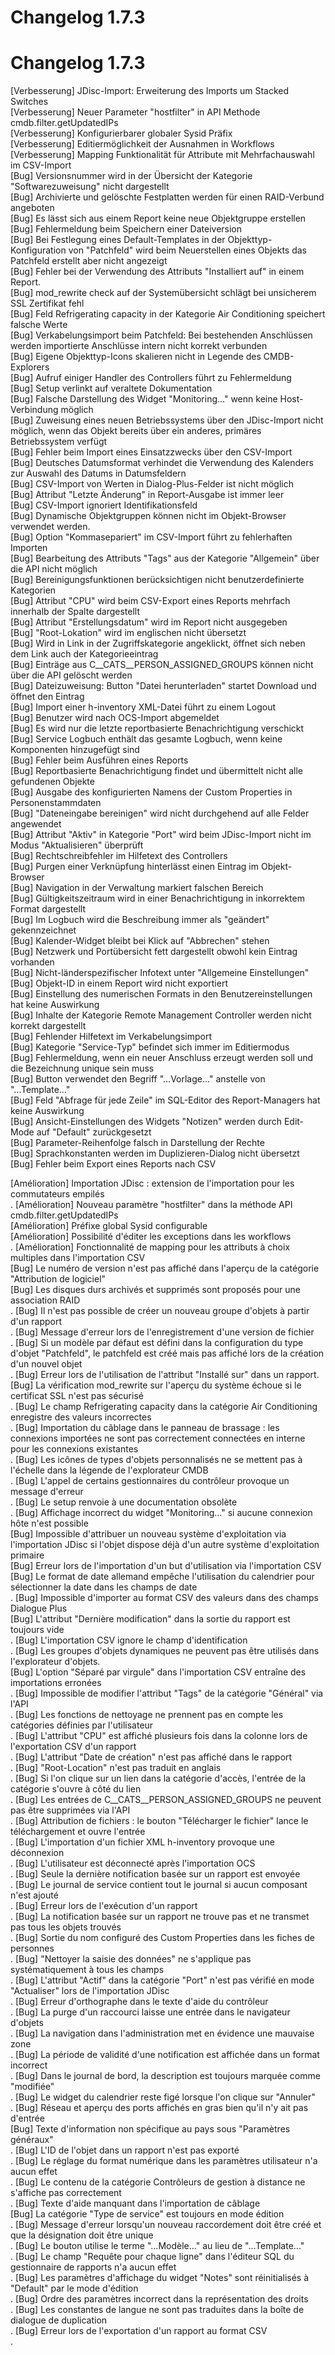 <!-- TRANSLATED by md-translate -->
# Changelog 1.7.3

# Changelog 1.7.3

[Verbesserung]  JDisc-Import: Erweiterung des Imports um Stacked Switches<br>
[Verbesserung]  Neuer Parameter "hostfilter" in API Methode cmdb.filter.getUpdatedIPs<br>
[Verbesserung]  Konfigurierbarer globaler Sysid Präfix<br>
[Verbesserung]  Editiermöglichkeit der Ausnahmen in Workflows<br>
[Verbesserung]  Mapping Funktionalität für Attribute mit Mehrfachauswahl im CSV-Import<br>
[Bug]           Versionsnummer wird in der Übersicht der Kategorie "Softwarezuweisung" nicht dargestellt<br>
[Bug]           Archivierte und gelöschte Festplatten werden für einen RAID-Verbund angeboten<br>
[Bug]           Es lässt sich aus einem Report keine neue Objektgruppe erstellen<br>
[Bug]           Fehlermeldung beim Speichern einer Dateiversion<br>
[Bug]           Bei Festlegung eines Default-Templates in der Objekttyp-Konfiguration von "Patchfeld" wird beim Neuerstellen eines Objekts das Patchfeld erstellt aber nicht angezeigt<br>
[Bug]           Fehler bei der Verwendung des Attributs "Installiert auf" in einem Report.<br>
[Bug]           mod_rewrite check auf der Systemübersicht schlägt bei unsicherem SSL Zertifikat fehl<br>
[Bug]           Feld Refrigerating capacity in der Kategorie Air Conditioning speichert falsche Werte<br>
[Bug]           Verkabelungsimport beim Patchfeld: Bei bestehenden Anschlüssen werden importierte Anschlüsse intern nicht korrekt verbunden<br>
[Bug]           Eigene Objekttyp-Icons skalieren nicht in Legende des CMDB-Explorers<br>
[Bug]           Aufruf einiger Handler des Controllers führt zu Fehlermeldung<br>
[Bug]           Setup verlinkt auf veraltete Dokumentation<br>
[Bug]           Falsche Darstellung des Widget "Monitoring..." wenn keine Host-Verbindung möglich<br>
[Bug]           Zuweisung eines neuen Betriebssystems über den JDisc-Import nicht möglich, wenn das Objekt bereits über ein anderes, primäres Betriebssystem verfügt<br>
[Bug]           Fehler beim Import eines Einsatzzwecks über den CSV-Import<br>
[Bug]           Deutsches Datumsformat verhindet die Verwendung des Kalenders zur Auswahl des Datums in Datumsfeldern<br>
[Bug]           CSV-Import von Werten in Dialog-Plus-Felder ist nicht möglich<br>
[Bug]           Attribut "Letzte Änderung" in Report-Ausgabe ist immer leer<br>
[Bug]           CSV-Import ignoriert Identifikationsfeld<br>
[Bug]           Dynamische Objektgruppen können nicht im Objekt-Browser verwendet werden.<br>
[Bug]           Option "Kommasepariert" im CSV-Import führt zu fehlerhaften Importen<br>
[Bug]           Bearbeitung des Attributs "Tags" aus der Kategorie "Allgemein" über die API nicht möglich<br>
[Bug]           Bereinigungsfunktionen berücksichtigen nicht benutzerdefinierte Kategorien<br>
[Bug]           Attribut "CPU" wird beim CSV-Export eines Reports mehrfach innerhalb der Spalte dargestellt<br>
[Bug]           Attribut "Erstellungsdatum" wird im Report nicht ausgegeben<br>
[Bug]           "Root-Lokation" wird im englischen nicht übersetzt<br>
[Bug]           Wird in Link in der Zugriffskategorie angeklickt, öffnet sich neben dem Link auch der Kategorieeintrag<br>
[Bug]           Einträge aus C__CATS__PERSON_ASSIGNED_GROUPS können nicht über die API gelöscht werden<br>
[Bug]           Dateizuweisung: Button "Datei herunterladen" startet Download und öffnet den Eintrag<br>
[Bug]           Import einer h-inventory XML-Datei führt zu einem Logout<br>
[Bug]           Benutzer wird nach OCS-Import abgemeldet<br>
[Bug]           Es wird nur die letzte reportbasierte Benachrichtigung verschickt<br>
[Bug]           Service Logbuch enthält das gesamte Logbuch, wenn keine Komponenten hinzugefügt sind<br>
[Bug]           Fehler beim Ausführen eines Reports<br>
[Bug]           Reportbasierte Benachrichtigung findet und übermittelt nicht alle gefundenen Objekte<br>
[Bug]           Ausgabe des konfigurierten Namens der Custom Properties in Personenstammdaten<br>
[Bug]           "Dateneingabe bereinigen" wird nicht durchgehend auf alle Felder angewendet<br>
[Bug]           Attribut "Aktiv" in Kategorie "Port" wird beim JDisc-Import nicht im Modus "Aktualisieren" überprüft<br>
[Bug]           Rechtschreibfehler im Hilfetext des Controllers<br>
[Bug]           Purgen einer Verknüpfung hinterlässt einen Eintrag im Objekt-Browser<br>
[Bug]           Navigation in der Verwaltung markiert falschen Bereich<br>
[Bug]           Gültigkeitszeitraum wird in einer Benachrichtigung in inkorrektem Format dargestellt<br>
[Bug]           Im Logbuch wird die Beschreibung immer als "geändert" gekennzeichnet<br>
[Bug]           Kalender-Widget bleibt bei Klick auf "Abbrechen" stehen<br>
[Bug]           Netzwerk und Portübersicht fett dargestellt obwohl kein Eintrag vorhanden<br>
[Bug]           Nicht-länderspezifischer Infotext unter "Allgemeine Einstellungen"<br>
[Bug]           Objekt-ID in einem Report wird nicht exportiert<br>
[Bug]           Einstellung des numerischen Formats in den Benutzereinstellungen hat keine Auswirkung<br>
[Bug]           Inhalte der Kategorie Remote Management Controller werden nicht korrekt dargestellt<br>
[Bug]           Fehlender Hilfetext im Verkabelungsimport<br>
[Bug]           Kategorie "Service-Typ" befindet sich immer im Editiermodus<br>
[Bug]           Fehlermeldung, wenn ein neuer Anschluss erzeugt werden soll und die Bezeichnung unique sein muss<br>
[Bug]           Button verwendet den Begriff "...Vorlage..." anstelle von "...Template..."<br>
[Bug]           Feld "Abfrage für jede Zeile" im SQL-Editor des Report-Managers hat keine Auswirkung<br>
[Bug]           Ansicht-Einstellungen des Widgets "Notizen" werden durch Edit-Mode auf "Default" zurückgesetzt<br>
[Bug]           Parameter-Reihenfolge falsch in Darstellung der Rechte<br>
[Bug]           Sprachkonstanten werden im Duplizieren-Dialog nicht übersetzt<br>
[Bug]           Fehler beim Export eines Reports nach CSV<br>

[Amélioration] Importation JDisc : extension de l'importation pour les commutateurs empilés<br>.
[Amélioration] Nouveau paramètre "hostfilter" dans la méthode API cmdb.filter.getUpdatedIPs<br>
[Amélioration] Préfixe global Sysid configurable<br>
[Amélioration] Possibilité d'éditer les exceptions dans les workflows<br>.
[Amélioration] Fonctionnalité de mapping pour les attributs à choix multiples dans l'importation CSV<br>
[Bug] Le numéro de version n'est pas affiché dans l'aperçu de la catégorie "Attribution de logiciel"<br>
[Bug] Les disques durs archivés et supprimés sont proposés pour une association RAID<br>.
[Bug] Il n'est pas possible de créer un nouveau groupe d'objets à partir d'un rapport<br>.
[Bug] Message d'erreur lors de l'enregistrement d'une version de fichier<br>.
[Bug] Si un modèle par défaut est défini dans la configuration du type d'objet "Patchfeld", le patchfeld est créé mais pas affiché lors de la création d'un nouvel objet<br>.
[Bug] Erreur lors de l'utilisation de l'attribut "Installé sur" dans un rapport.<br>
[Bug] La vérification mod_rewrite sur l'aperçu du système échoue si le certificat SSL n'est pas sécurisé<br>.
[Bug] Le champ Refrigerating capacity dans la catégorie Air Conditioning enregistre des valeurs incorrectes<br>.
[Bug] Importation du câblage dans le panneau de brassage : les connexions importées ne sont pas correctement connectées en interne pour les connexions existantes<br>.
[Bug] Les icônes de types d'objets personnalisés ne se mettent pas à l'échelle dans la légende de l'explorateur CMDB<br>.
[Bug] L'appel de certains gestionnaires du contrôleur provoque un message d'erreur<br>.
[Bug] Le setup renvoie à une documentation obsolète<br>.
[Bug] Affichage incorrect du widget "Monitoring..." si aucune connexion hôte n'est possible<br>
[Bug] Impossible d'attribuer un nouveau système d'exploitation via l'importation JDisc si l'objet dispose déjà d'un autre système d'exploitation primaire<br>
[Bug] Erreur lors de l'importation d'un but d'utilisation via l'importation CSV<br>
[Bug] Le format de date allemand empêche l'utilisation du calendrier pour sélectionner la date dans les champs de date<br>.
[Bug] Impossible d'importer au format CSV des valeurs dans des champs Dialogue Plus<br>
[Bug] L'attribut "Dernière modification" dans la sortie du rapport est toujours vide<br>.
[Bug] L'importation CSV ignore le champ d'identification<br>.
[Bug] Les groupes d'objets dynamiques ne peuvent pas être utilisés dans l'explorateur d'objets.<br>
[Bug] L'option "Séparé par virgule" dans l'importation CSV entraîne des importations erronées<br>.
[Bug] Impossible de modifier l'attribut "Tags" de la catégorie "Général" via l'API<br>.
[Bug] Les fonctions de nettoyage ne prennent pas en compte les catégories définies par l'utilisateur<br>.
[Bug] L'attribut "CPU" est affiché plusieurs fois dans la colonne lors de l'exportation CSV d'un rapport<br>.
[Bug] L'attribut "Date de création" n'est pas affiché dans le rapport<br>.
[Bug] "Root-Location" n'est pas traduit en anglais<br>.
[Bug] Si l'on clique sur un lien dans la catégorie d'accès, l'entrée de la catégorie s'ouvre à côté du lien<br>.
[Bug] Les entrées de C__CATS__PERSON_ASSIGNED_GROUPS ne peuvent pas être supprimées via l'API<br>.
[Bug] Attribution de fichiers : le bouton "Télécharger le fichier" lance le téléchargement et ouvre l'entrée<br>.
[Bug] L'importation d'un fichier XML h-inventory provoque une déconnexion<br>.
[Bug] L'utilisateur est déconnecté après l'importation OCS<br>.
[Bug] Seule la dernière notification basée sur un rapport est envoyée<br>.
[Bug] Le journal de service contient tout le journal si aucun composant n'est ajouté<br>.
[Bug] Erreur lors de l'exécution d'un rapport<br>.
[Bug] La notification basée sur un rapport ne trouve pas et ne transmet pas tous les objets trouvés<br>.
[Bug] Sortie du nom configuré des Custom Properties dans les fiches de personnes<br>.
[Bug] "Nettoyer la saisie des données" ne s'applique pas systématiquement à tous les champs<br>.
[Bug] L'attribut "Actif" dans la catégorie "Port" n'est pas vérifié en mode "Actualiser" lors de l'importation JDisc<br>.
[Bug] Erreur d'orthographe dans le texte d'aide du contrôleur<br>.
[Bug] La purge d'un raccourci laisse une entrée dans le navigateur d'objets<br>.
[Bug] La navigation dans l'administration met en évidence une mauvaise zone<br>.
[Bug] La période de validité d'une notification est affichée dans un format incorrect<br>.
[Bug] Dans le journal de bord, la description est toujours marquée comme "modifiée"<br>.
[Bug] Le widget du calendrier reste figé lorsque l'on clique sur "Annuler"<br>.
[Bug] Réseau et aperçu des ports affichés en gras bien qu'il n'y ait pas d'entrée<br>
[Bug] Texte d'information non spécifique au pays sous "Paramètres généraux"<br>.
[Bug] L'ID de l'objet dans un rapport n'est pas exporté<br>.
[Bug] Le réglage du format numérique dans les paramètres utilisateur n'a aucun effet<br>.
[Bug] Le contenu de la catégorie Contrôleurs de gestion à distance ne s'affiche pas correctement<br>.
[Bug] Texte d'aide manquant dans l'importation de câblage<br>
[Bug] La catégorie "Type de service" est toujours en mode édition<br>.
[Bug] Message d'erreur lorsqu'un nouveau raccordement doit être créé et que la désignation doit être unique<br>.
[Bug] Le bouton utilise le terme "...Modèle..." au lieu de "...Template..."<br>.
[Bug] Le champ "Requête pour chaque ligne" dans l'éditeur SQL du gestionnaire de rapports n'a aucun effet<br>.
[Bug] Les paramètres d'affichage du widget "Notes" sont réinitialisés à "Default" par le mode d'édition<br>.
[Bug] Ordre des paramètres incorrect dans la représentation des droits<br>.
[Bug] Les constantes de langue ne sont pas traduites dans la boîte de dialogue de duplication<br>.
[Bug] Erreur lors de l'exportation d'un rapport au format CSV<br>.